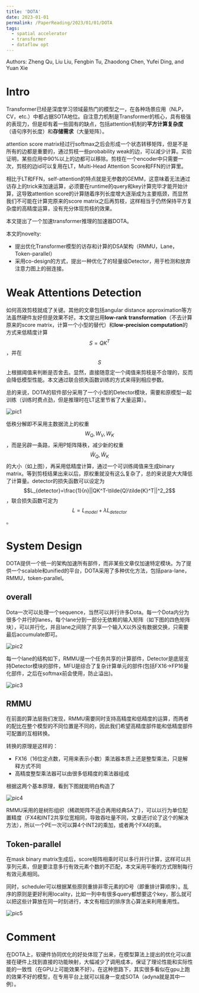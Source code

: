 ```yaml
---
title: 'DOTA'
date: 2023-01-01
permalink: /PaperReading/2023/01/01/DOTA
tags:
  - spatial accelerator
  - transformer
  - dataflow opt
---
```


Authors: Zheng Qu, Liu Liu, Fengbin Tu, Zhaodong Chen, Yufei Ding, and Yuan Xie



  

# Intro

Transformer已经是深度学习领域最热门的模型之一，在各种场景应用（NLP，CV，etc.）中都占据SOTA地位。自注意力机制是Transformer的核心，具有极强的表现力，但是却有着一些固有的缺点，包括attention机制的**平方计算复杂度**（语句序列长度）和**存储需求**（大量矩阵）。

attention score matrix经过行softmax之后会形成一个状态转移矩阵，但是不是所有的边都是重要的，通过剪枝一些probability weak的边，可以减少计算。实验证明，某些应用中90%以上的边都可以移除。剪枝在一个encoder中只需要一次，剪枝的边id可以复用在LT，Multi-Head Attention Score和FFN的计算里。

相比于LT和FFN，self-attention的特点就是无参数的GEMM，这意味着无法通过访存上的trick来加速运算，必须要在runtime的query和key计算完毕才能开始计算，这导致attention score的计算随着序列长度增大逐渐成为主要瓶颈，而显然我们不可能在计算完原来的score matrix之后再剪枝，这样相当于仍然保持平方复杂度的高精度运算，没有充分体现剪枝的效果。

本文提出了一个加速transformer推理的加速器DOTA。

本文的novelty:

* 提出优化Transformer模型的访存和计算的DSA架构（RMMU，Lane，Token-parallel）
* 采用co-design的方式，提出一种优化了的轻量级Detector，用于检测和放弃注意力图上的弱连接。

# Weak Attentions Detection

如何高效剪枝就成了关键。其他的文章包括angular distance approximation等方法虽然硬件友好但是效果不好。本文提出用**low-rank transformation**（不去计算原来的score matrix，计算一个小型的替代）和**low-precision computation**的方式来低精度计算 $$S=QK^T$$ ，并在 $$S$$ 上根据阈值来判断是否舍去。显然，直接随意定一个阈值来剪枝是不合理的，反而会降低模型性能。本文通过联合损失函数训练的方式来得到相应参数。

总的来说，DOTA的软件部分采用了一个小型的Detector模块，需要和原模型一起训练（训练时费点劲，但是推理时在LT这里节省了大量运算）。

![pic1](https://starkerfirst.github.io/YangbhPage/images/dota_detector.png)

低秩分解即不采用主数据流上的权重 $$W_Q, W_V, W_K$$ ，而是另辟一条路，采用P矩阵降秩，减少新的权重 $$\tilde{W}_Q, \tilde{W}_K$$ 的大小（如上图），再采用低精度计算，通过一个可训练阈值来生成binary matrix。等到剪枝结果出来以后，原权重就没有这么复杂了，总的来说是大大降低了计算量。detector的损失函数可以设定为 $$L_{detector}=\frac{1}{n}||QK^T-\tilde{Q}\tilde{K}^T||^2_2$$ ，联合损失函数可定为 $$L=L_{model}+\lambda L_{detector}$$ 。

# System Design

DOTA提供一个统一的架构加速所有部件，而非某些文章仅加速特定模块。为了提供一个scalable和unified的平台，DOTA采用了多种优化方法，包括para-lane，RMMU，token-parallel。

## overall

Dota一次可以处理一个sequence，当然可以并行许多Dota。每一个Dota内分为很多个并行的lanes，每个lane分到一部分无依赖的输入矩阵（如下图的四色矩阵块），可以并行化，并且lane之间除了共享一个输入X以外没有数据交换，只需要最后accumulate即可。

![pic2](https://starkerfirst.github.io/YangbhPage/images/dota_overall.png)

每一个lane的结构如下，RMMU是一个任务共享的计算部件，Detector是底层支持Detector模块的部件，MFU是综合了复杂计算单元的部件(包括FX16->FP16量化部件，之后在softmax前会使用，防止溢出)。

![pic3](https://starkerfirst.github.io/YangbhPage/images/dota_lane.png)

## RMMU

在前面的算法层我们发现，RMMU需要同时支持高精度和低精度的运算，而两者的配比在整个模型的不同位置是不同的，因此我们希望高精度部件能和低精度部件可配置的互相转换。

转换的原理是这样的：

* FX16（16位定点数，可用来表示小数）乘法器本质上还是整型乘法，只是解释方式不同
* 高精度整型乘法器可以由很多低精度的乘法器组成

根据这两个基本原理，看到下图就能明白构造了

![pic4](https://starkerfirst.github.io/YangbhPage/images/dota_rmmu.png)

RMMU采用的是树形组织（稀疏矩阵不适合再用经典SA了），可以以行为单位配置精度（FX4和INT2共享位宽相同，导致吞吐量不同，文章还讨论了这个的解决方法），所以一个PE一次可以算4个INT2的乘加，或者两个FX4的乘。

## Token-parallel

在mask binary matrix生成后，score矩阵相乘时可以多行并行计算，这样可以共享列元素，但是要注意多行有效元素个数的不匹配，本文采用平衡的方式限制每行有效元素相同。

同时，scheduler可以根据某些原则重排非零元素的ID号（即重排计算顺序）。乱序的原则是更好利用locality，比如一列中有很多query都想要这个key，那么就可以把这些计算放在同一时刻进行，本文有相应的排序贪心算法来利用重用性。

![pic5](https://starkerfirst.github.io/YangbhPage/images/dota_reorder.png)

# Comment

在DOTA上，软硬件协同优化的好处体现了出来，在模型算法上提出的优化可以直接在硬件上找到直接的功能映射，大幅减少了调用成本，保证了理论性能和实际性能的一致性（在GPU上可能效果不好）。在这种思路下，其实很多看似在gpu上跑的效果不好的模型，在专用平台上就可以摇身一变成SOTA（adyna就是其中一例）。



